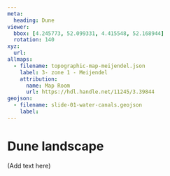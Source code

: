 ```yaml
---
meta:
  heading: Dune
viewer:
  bbox: [4.245773, 52.099331, 4.415548, 52.168944]
  rotation: 140
xyz:
  url:
allmaps:
  - filename: topographic-map-meijendel.json
    label: 3- zone 1 - Meijendel
    attribution:
      name: Map Room
      url: https://hdl.handle.net/11245/3.39844
geojson:
  - filename: slide-01-water-canals.geojson
    label:
---
```


# Dune landscape

(Add text here)
